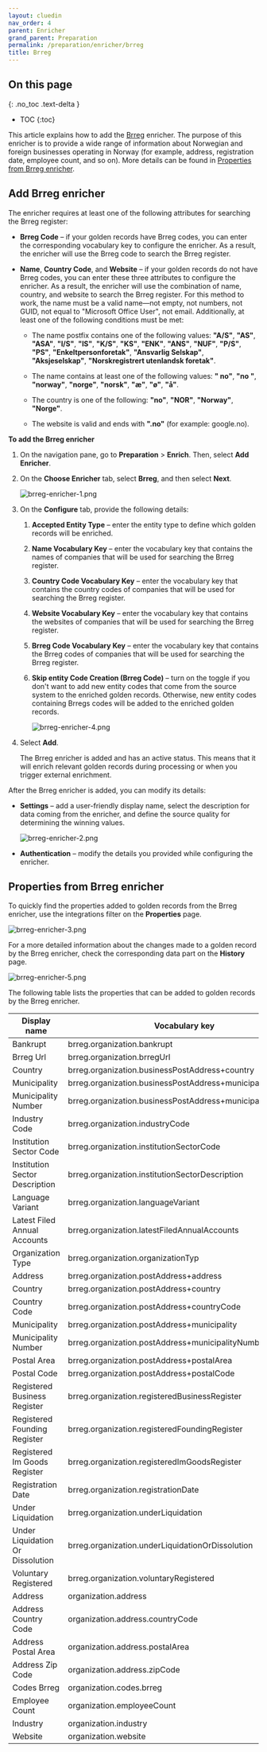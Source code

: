```yaml
---
layout: cluedin
nav_order: 4
parent: Enricher
grand_parent: Preparation
permalink: /preparation/enricher/brreg
title: Brreg
---
```

## On this page
{: .no_toc .text-delta }
- TOC
{:toc}

This article explains how to add the [Brreg](https://www.brreg.no/) enricher. The purpose of this enricher is to provide a wide range of information about Norwegian and foreign businesses operating in Norway (for example, address, registration date, employee count, and so on). More details can be found in [Properties from Brreg enricher](#properties-from-brreg-enricher).

## Add Brreg enricher

The enricher requires at least one of the following attributes for searching the Brreg register:

- **Brreg Code** – if your golden records have Brreg codes, you can enter the corresponding vocabulary key to configure the enricher. As a result, the enricher will use the Brreg code to search the Brreg register.

- **Name**, **Country Code**, and **Website** – if your golden records do not have Brreg codes, you can enter these three attributes to configure the enricher. As a result, the enricher will use the combination of name, country, and website to search the Brreg register. For this method to work, the name must be a valid name—not empty, not numbers, not GUID, not equal to "Microsoft Office User", not email. Additionally, at least one of the following conditions must be met:

    - The name postfix contains one of the following values: **"A/S"**, **"AS"**, **"ASA"**, **"I/S"**, **"IS"**, **"K/S"**, **"KS"**, **"ENK"**, **"ANS"**, **"NUF"**, **"P/S"**, **"PS"**, **"Enkeltpersonforetak"**, **"Ansvarlig Selskap"**, **"Aksjeselskap"**, **"Norskregistrert utenlandsk foretak"**.

    - The name contains at least one of the following values: **" no"**, **"no "**, **"norway"**, **"norge"**, **"norsk"**, **"æ"**, **"ø"**, **"å"**.

    - The country is one of the following: **"no"**, **"NOR"**, **"Norway"**, **"Norge"**.

    - The website is valid and ends with **".no"** (for example: google.no).

**To add the Brreg enricher**

1. On the navigation pane, go to **Preparation** > **Enrich**. Then, select **Add Enricher**.

1. On the **Choose Enricher** tab, select **Brreg**, and then select **Next**.

    ![brreg-enricher-1.png](../../assets/images/preparation/enricher/brreg-enricher-1.png)

1. On the **Configure** tab, provide the following details:

    1. **Accepted Entity Type** – enter the entity type to define which golden records will be enriched.

    1. **Name Vocabulary Key** – enter the vocabulary key that contains the names of companies that will be used for searching the Brreg register.

    1. **Country Code Vocabulary Key** – enter the vocabulary key that contains the country codes of companies that will be used for searching the Brreg register.

    1. **Website Vocabulary Key** – enter the vocabulary key that contains the websites of companies that will be used for searching the Brreg register.

    1. **Brreg Code Vocabulary Key** – enter the vocabulary key that contains the Brreg codes of companies that will be used for searching the Brreg register.

    1. **Skip entity Code Creation (Brreg Code)** – turn on the toggle if you don't want to add new entity codes that come from the source system to the enriched golden records. Otherwise, new entity codes containing Brregs codes will be added to the enriched golden records.

        ![brreg-enricher-4.png](../../assets/images/preparation/enricher/brreg-enricher-4.png)

1. Select **Add**.

    The Brreg enricher is added and has an active status. This means that it will enrich relevant golden records during processing or when you trigger external enrichment.

After the Brreg enricher is added, you can modify its details:

- **Settings** – add a user-friendly display name, select the description for data coming from the enricher, and define the source quality for determining the winning values.

    ![brreg-enricher-2.png](../../assets/images/preparation/enricher/brreg-enricher-2.png)

- **Authentication** – modify the details you provided while configuring the enricher.    

## Properties from Brreg enricher

To quickly find the properties added to golden records from the Brreg enricher, use the integrations filter on the **Properties** page.

![brreg-enricher-3.png](../../assets/images/preparation/enricher/brreg-enricher-3.png)

For a more detailed information about the changes made to a golden record by the Brreg enricher, check the corresponding data part on the **History** page.

![brreg-enricher-5.png](../../assets/images/preparation/enricher/brreg-enricher-5.png)

The following table lists the properties that can be added to golden records by the Brreg enricher.

| Display name | Vocabulary key |
|--|--|
| Bankrupt | brreg.organization.bankrupt |
| Brreg Url | brreg.organization.brregUrl |
| Country | brreg.organization.businessPostAddress+country |
| Municipality | brreg.organization.businessPostAddress+municipality |
| Municipality Number | brreg.organization.businessPostAddress+municipalityNumber |
| Industry Code | brreg.organization.industryCode |
| Institution Sector Code | brreg.organization.institutionSectorCode |
| Institution Sector Description | brreg.organization.institutionSectorDescription |
| Language Variant | brreg.organization.languageVariant |
| Latest Filed Annual Accounts | brreg.organization.latestFiledAnnualAccounts |
| Organization Type | brreg.organization.organizationTyp |
| Address | brreg.organization.postAddress+address |
| Country | brreg.organization.postAddress+country |
| Country Code | brreg.organization.postAddress+countryCode |
| Municipality | brreg.organization.postAddress+municipality |
| Municipality Number | brreg.organization.postAddress+municipalityNumber |
| Postal Area | brreg.organization.postAddress+postalArea |
| Postal Code | brreg.organization.postAddress+postalCode |
| Registered Business Register | brreg.organization.registeredBusinessRegister |
| Registered Founding Register | brreg.organization.registeredFoundingRegister |
| Registered Im Goods Register | brreg.organization.registeredImGoodsRegister |
| Registration Date | brreg.organization.registrationDate |
| Under Liquidation | brreg.organization.underLiquidation |
| Under Liquidation Or Dissolution | brreg.organization.underLiquidationOrDissolution |
| Voluntary Registered | brreg.organization.voluntaryRegistered |
| Address | organization.address |
| Address Country Code | organization.address.countryCode |
| Address Postal Area | organization.address.postalArea |
| Address Zip Code | organization.address.zipCode |
| Codes Brreg | organization.codes.brreg |
| Employee Count | organization.employeeCount |
| Industry | organization.industry |
| Website | organization.website |